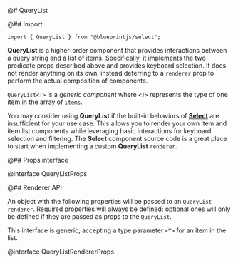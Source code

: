 @# QueryList

@## Import

```tsx
import { QueryList } from "@blueprintjs/select";
```

**QueryList** is a higher-order component that provides interactions between a query string and a list of items.
Specifically, it implements the two predicate props described above and provides keyboard selection. It does not render
anything on its own, instead deferring to a `renderer` prop to perform the actual composition of components.

`QueryList<T>` is a _generic component_ where `<T>` represents the type of one item in the array of `items`.

You may consider using **QueryList** if the built-in behaviors of [**Select**](#select/select-component) are
insufficient for your use case. This allows you to render your own item and item list components while leveraging basic
interactions for keyboard selection and filtering. The **Select** component source code is a great place to start when
implementing a custom **QueryList** `renderer`.

@## Props interface

@interface QueryListProps

@## Renderer API

An object with the following properties will be passed to an `QueryList` `renderer`. Required properties will always be defined; optional ones will only be defined if they are passed as props to the `QueryList`.

This interface is generic, accepting a type parameter `<T>` for an item in the list.

@interface QueryListRendererProps

